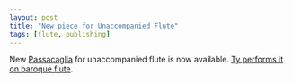 ```yaml
---
layout: post
title: "New piece for Unaccompanied Flute"
tags: [flute, publishing]
---
```


New [Passacaglia](https://www.musicnotes.com/sheetmusic/mtd.asp?ppn=MN0224032) for unaccompanied flute is now available. [Ty performs it on baroque flute](https://youtu.be/Tx3Oq2TyrCI).

